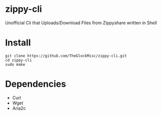 # zippy-cli
Unofficial Cli that Uploads/Download Files from Zippyshare written in Shell

# Install
```
git clone https://github.com/TheGlockMisc/zippy-cli.git
cd zippy-cli
sudo make
```
# Dependencies
+ Curl
+ Wget
+ Aria2c
